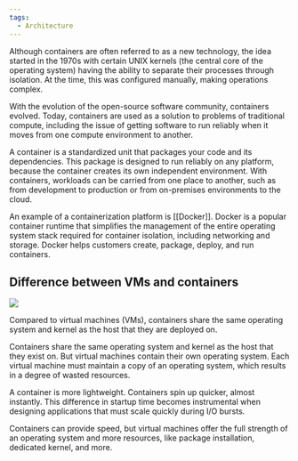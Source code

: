 ```yaml
---
tags:
  - Architecture
---
```

Although containers are often referred to as a new technology, the idea started in the 1970s with certain UNIX kernels (the central core of the operating system) having the ability to separate their processes through isolation. At the time, this was configured manually, making operations complex.  
  
With the evolution of the open-source software community, containers evolved. Today, containers are used as a solution to problems of traditional compute, including the issue of getting software to run reliably when it moves from one compute environment to another.

A container is a standardized unit that packages your code and its dependencies. This package is designed to run reliably on any platform, because the container creates its own independent environment. With containers, workloads can be carried from one place to another, such as from development to production or from on-premises environments to the cloud.

An example of a containerization platform is [[Docker]]. Docker is a popular container runtime that simplifies the management of the entire operating system stack required for container isolation, including networking and storage. Docker helps customers create, package, deploy, and run containers.

## Difference between VMs and containers

![](https://explore.skillbuilder.aws/files/a/w/aws_prod1_docebosaas_com/1722265200/iWP68hjrw6q_ADNOlBS5Ag/tincan/7b5246b3e4dcf41ee9510fd1863163b18f6b0358/assets/1iikq77Axc3_R0px_aLZuLt2uEP1sRZeR.png)

Compared to virtual machines (VMs), containers share the same operating system and kernel as the host that they are deployed on.

Containers share the same operating system and kernel as the host that they exist on. But virtual machines contain their own operating system. Each virtual machine must maintain a copy of an operating system, which results in a degree of wasted resources.  
  
A container is more lightweight. Containers spin up quicker, almost instantly. This difference in startup time becomes instrumental when designing applications that must scale quickly during I/O bursts.

Containers can provide speed, but virtual machines offer the full strength of an operating system and more resources, like package installation, dedicated kernel, and more.